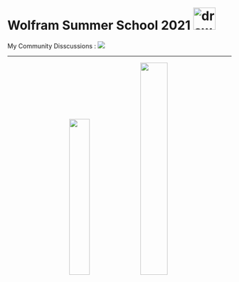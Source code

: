 # Wolfram Summer School 2021 <span><img src="https://github.com/amandewatnitrr/amandewatnitrr/blob/main/imgs/wolfram-language.svg" alt="drawing" width="50"/></span>

My Community Disscussions : <a href="https://community.wolfram.com/web/amandewatnitrr?p_p_id=user_WAR_userportlet&tabs1=Discussions"  target="_blank">
<img src="https://img.shields.io/badge/Wolfram-DD1100?style=for-the-badge&logo=Wolfram&logoColor=white"></a><br>
<hr>
<p align=center><span>
<img src="https://github.com/amandewatnitrr/Wolfram/blob/main/Wolfram%20Summer%20Shcool%202021/imgs/PPT%20NFT.png" width="30%">
  <img src="https://github.com/amandewatnitrr/Wolfram/blob/main/Wolfram%20Summer%20Shcool%202021/imgs/NFT%20Certificate.png" width="35%"></span>
</p>
